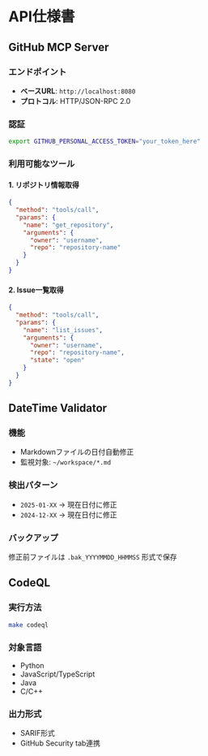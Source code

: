 # API仕様書

## GitHub MCP Server

### エンドポイント
- **ベースURL**: `http://localhost:8080`
- **プロトコル**: HTTP/JSON-RPC 2.0

### 認証
```bash
export GITHUB_PERSONAL_ACCESS_TOKEN="your_token_here"
```

### 利用可能なツール

#### 1. リポジトリ情報取得
```json
{
  "method": "tools/call",
  "params": {
    "name": "get_repository",
    "arguments": {
      "owner": "username",
      "repo": "repository-name"
    }
  }
}
```

#### 2. Issue一覧取得
```json
{
  "method": "tools/call", 
  "params": {
    "name": "list_issues",
    "arguments": {
      "owner": "username",
      "repo": "repository-name",
      "state": "open"
    }
  }
}
```

## DateTime Validator

### 機能
- Markdownファイルの日付自動修正
- 監視対象: `~/workspace/*.md`

### 検出パターン
- `2025-01-XX` → 現在日付に修正
- `2024-12-XX` → 現在日付に修正

### バックアップ
修正前ファイルは `.bak_YYYYMMDD_HHMMSS` 形式で保存

## CodeQL

### 実行方法
```bash
make codeql
```

### 対象言語
- Python
- JavaScript/TypeScript
- Java
- C/C++

### 出力形式
- SARIF形式
- GitHub Security tab連携